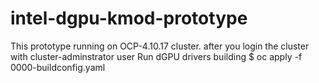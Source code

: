 # intel-dgpu-kmod-prototype
This prototype running on OCP-4.10.17 cluster. 
after you login the cluster with cluster-adminstrator user
Run dGPU drivers building 
$ oc apply -f 0000-buildconfig.yaml
